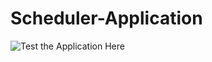 # Scheduler-Application

![Test the Application Here](https://peterbaker644.github.io/Scheduler-Application/)
